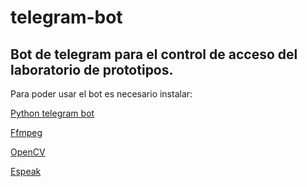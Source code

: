 # telegram-bot
## Bot de telegram para el control de acceso del laboratorio de prototipos.

Para poder usar el bot es necesario instalar:

[Python telegram bot](https://github.com/leandrotoledo/python-telegram-bot)

[Ffmpeg](https://www.ffmpeg.org/)

[OpenCV](http://opencv.org/)

[Espeak](http://espeak.sourceforge.net/)
